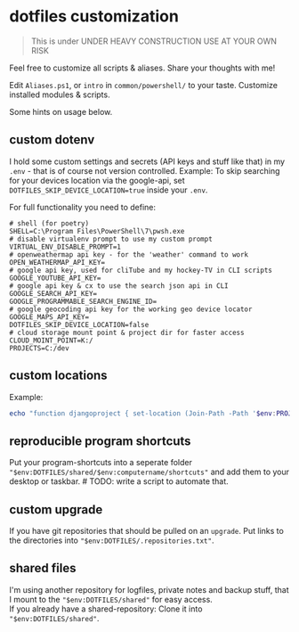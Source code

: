 # dotfiles customization

> This is under UNDER HEAVY CONSTRUCTION USE AT YOUR OWN RISK

Feel free to customize all scripts & aliases. Share your thoughts with me!

Edit `Aliases.ps1`, or `intro` in `common/powershell/` to your taste. Customize installed modules & scripts.

Some hints on usage below.


## custom dotenv

I hold some custom settings and secrets (API keys and stuff like that) in my `.env` - that is of course not version controlled.
Example: To skip searching for your devices location via the google-api, set `DOTFILES_SKIP_DEVICE_LOCATION=true` inside your `.env`.

For full functionality you need to define:

```.env
# shell (for poetry)
SHELL=C:\Program Files\PowerShell\7\pwsh.exe
# disable virtualenv prompt to use my custom prompt
VIRTUAL_ENV_DISABLE_PROMPT=1
# openweathermap api key - for the 'weather' command to work
OPEN_WEATHERMAP_API_KEY=
# google api key, used for cliTube and my hockey-TV in CLI scripts
GOOGLE_YOUTUBE_API_KEY=
# google api key & cx to use the search json api in CLI
GOOGLE_SEARCH_API_KEY=
GOOGLE_PROGRAMMABLE_SEARCH_ENGINE_ID=
# google geocoding api key for the working geo device locator
GOOGLE_MAPS_API_KEY=
DOTFILES_SKIP_DEVICE_LOCATION=false
# cloud storage mount point & project dir for faster access
CLOUD_MOINT_POINT=K:/
PROJECTS=C:/dev
```


## custom locations

Example:
```powershell
echo "function djangoproject { set-location (Join-Path -Path '$env:PROJECTS' -ChildPath '\djangoproject'); workon (venvName) }" >> "$env:DOTFILES/common/powershell/Locations.ps1"
```

## reproducible program shortcuts

Put your program-shortcuts into a seperate folder `"$env:DOTFILES/shared/$env:computername/shortcuts"` and add them to your desktop or taskbar. # TODO: write a script to automate that.


## custom upgrade

If you have git repositories that should be pulled on an `upgrade`. Put links to the directories into `"$env:DOTFILES/.repositories.txt"`.


## shared files

I'm using another repository for logfiles, private notes and backup stuff, that I mount to the `"$env:DOTFILES/shared"` for easy access.  
If you already have a shared-repository: Clone it into `"$env:DOTFILES/shared"`.
